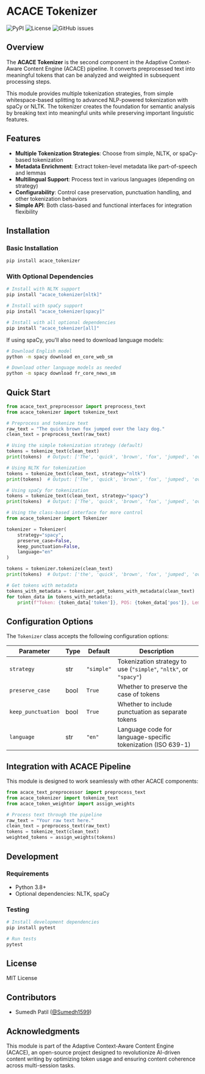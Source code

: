 # ACACE Tokenizer

![PyPI](https://img.shields.io/pypi/v/acace_tokenizer)
![License](https://img.shields.io/github/license/Sumedh1599/acace)
![GitHub issues](https://img.shields.io/github/issues/Sumedh1599/acace)

## Overview

The **ACACE Tokenizer** is the second component in the Adaptive Context-Aware Content Engine (ACACE) pipeline. It converts preprocessed text into meaningful tokens that can be analyzed and weighted in subsequent processing steps.

This module provides multiple tokenization strategies, from simple whitespace-based splitting to advanced NLP-powered tokenization with spaCy or NLTK. The tokenizer creates the foundation for semantic analysis by breaking text into meaningful units while preserving important linguistic features.

## Features

- **Multiple Tokenization Strategies**: Choose from simple, NLTK, or spaCy-based tokenization
- **Metadata Enrichment**: Extract token-level metadata like part-of-speech and lemmas
- **Multilingual Support**: Process text in various languages (depending on strategy)
- **Configurability**: Control case preservation, punctuation handling, and other tokenization behaviors
- **Simple API**: Both class-based and functional interfaces for integration flexibility

## Installation

### Basic Installation

```bash
pip install acace_tokenizer
```

### With Optional Dependencies

```bash
# Install with NLTK support
pip install "acace_tokenizer[nltk]"

# Install with spaCy support
pip install "acace_tokenizer[spacy]"

# Install with all optional dependencies
pip install "acace_tokenizer[all]"
```

If using spaCy, you'll also need to download language models:

```bash
# Download English model
python -m spacy download en_core_web_sm

# Download other language models as needed
python -m spacy download fr_core_news_sm
```

## Quick Start

```python
from acace_text_preprocessor import preprocess_text
from acace_tokenizer import tokenize_text

# Preprocess and tokenize text
raw_text = "The quick brown fox jumped over the lazy dog."
clean_text = preprocess_text(raw_text)

# Using the simple tokenization strategy (default)
tokens = tokenize_text(clean_text)
print(tokens)  # Output: ['The', 'quick', 'brown', 'fox', 'jumped', 'over', 'the', 'lazy', 'dog', '.']

# Using NLTK for tokenization
tokens = tokenize_text(clean_text, strategy="nltk")
print(tokens)  # Output: ['The', 'quick', 'brown', 'fox', 'jumped', 'over', 'the', 'lazy', 'dog', '.']

# Using spaCy for tokenization
tokens = tokenize_text(clean_text, strategy="spacy")
print(tokens)  # Output: ['The', 'quick', 'brown', 'fox', 'jumped', 'over', 'the', 'lazy', 'dog', '.']

# Using the class-based interface for more control
from acace_tokenizer import Tokenizer

tokenizer = Tokenizer(
    strategy="spacy",
    preserve_case=False,
    keep_punctuation=False,
    language="en"
)

tokens = tokenizer.tokenize(clean_text)
print(tokens)  # Output: ['the', 'quick', 'brown', 'fox', 'jumped', 'over', 'the', 'lazy', 'dog']

# Get tokens with metadata
tokens_with_metadata = tokenizer.get_tokens_with_metadata(clean_text)
for token_data in tokens_with_metadata:
    print(f"Token: {token_data['token']}, POS: {token_data['pos']}, Lemma: {token_data['lemma']}")
```

## Configuration Options

The `Tokenizer` class accepts the following configuration options:

| Parameter | Type | Default | Description |
|-----------|------|---------|-------------|
| `strategy` | str | `"simple"` | Tokenization strategy to use (`"simple"`, `"nltk"`, or `"spacy"`) |
| `preserve_case` | bool | `True` | Whether to preserve the case of tokens |
| `keep_punctuation` | bool | `True` | Whether to include punctuation as separate tokens |
| `language` | str | `"en"` | Language code for language-specific tokenization (ISO 639-1) |

## Integration with ACACE Pipeline

This module is designed to work seamlessly with other ACACE components:

```python
from acace_text_preprocessor import preprocess_text
from acace_tokenizer import tokenize_text
from acace_token_weightor import assign_weights

# Process text through the pipeline
raw_text = "Your raw text here."
clean_text = preprocess_text(raw_text)
tokens = tokenize_text(clean_text)
weighted_tokens = assign_weights(tokens)
```

## Development

### Requirements

- Python 3.8+
- Optional dependencies: NLTK, spaCy

### Testing

```bash
# Install development dependencies
pip install pytest

# Run tests
pytest
```

## License

MIT License

## Contributors

- Sumedh Patil ([@Sumedh1599](https://github.com/Sumedh1599))

## Acknowledgments

This module is part of the Adaptive Context-Aware Content Engine (ACACE), an open-source project designed to revolutionize AI-driven content writing by optimizing token usage and ensuring content coherence across multi-session tasks.
